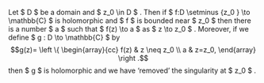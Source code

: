 Let $ D $ be a domain and $ z_0 \in D $ . Then if
$ f:D \setminus  {z_0 } \to \mathbb{C} $ is holomorphic and $ f $ is
bounded near $ z_0 $ then there is a number $ a $ such that
$ f(z) \to a $ as $ z \to z_0 $ . Moreover, if we define
$ g : D \to \mathbb{C} $ by $$g(z)=  \left \{ 
 \begin{array}{cc} 
   f(z) & z \neq z_0 \\ 
   a & z=z_0, 
 \end{array} 
 \right .$$ then $ g $ is holomorphic and we have ‘removed’ the
singularity at $ z_0 $ .
